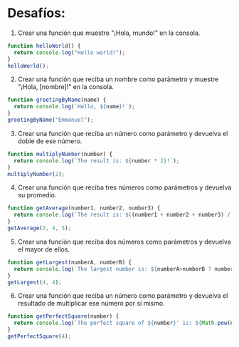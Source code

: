 # Desafíos:

1. Crear una función que muestre "¡Hola, mundo!" en la consola.

```javascript
function helloWorld() {
  return console.log("Hello world!");
}
helloWorld();
```

2. Crear una función que reciba un nombre como parámetro y muestre "¡Hola, [nombre]!" en la consola.

```javascript
function greetingByName(name) {
  return console.log(`Hello, ${name}!`);
}
greetingByName("Emmanuel");
```

3. Crear una función que reciba un número como parámetro y devuelva el doble de ese número.

```javascript
function multiplyNumber(number) {
  return console.log(`The result is: ${number * 2}!`);
}
multiplyNumber(2);
```

4. Crear una función que reciba tres números como parámetros y devuelva su promedio.

```javascript
function getAverage(number1, number2, number3) {
  return console.log(`The result is: ${(number1 + number2 + number3) / 3}!`);
}
getAverage(3, 4, 5);
```

5. Crear una función que reciba dos números como parámetros y devuelva el mayor de ellos.

```javascript
function getLargest(numberA, numberB) {
  return console.log(`The largest number is: ${numberA>numberB ? numberA : numberA<numberB ? numberB : 'Both have the same value'}!`);
}
getLargest(4, 4);
```

6. Crear una función que reciba un número como parámetro y devuelva el resultado de multiplicar ese número por sí mismo.

```javascript
function getPerfectSquare(number) {
  return console.log(`The perfect square of ${number}' is: ${Math.pow(number,2)}}!`);
}
getPerfectSquare(4);
```